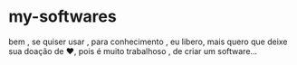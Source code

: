 # my-softwares
bem , se quiser usar , para conhecimento , eu libero, mais quero que deixe sua doação de ❤️, pois é muito trabalhoso , de criar um software...
